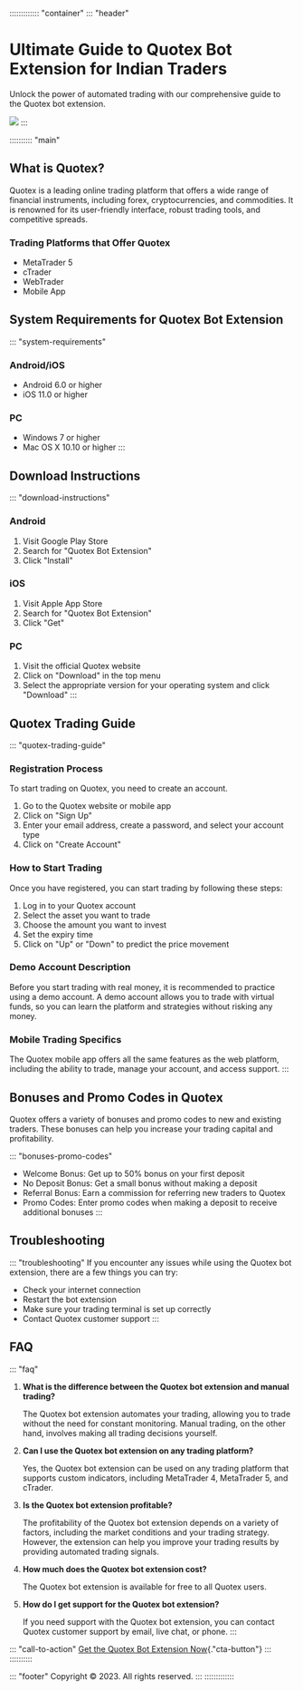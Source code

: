 ::::::::::::: \"container\"
::: \"header\"
# Ultimate Guide to Quotex Bot Extension for Indian Traders

Unlock the power of automated trading with our comprehensive guide to
the Quotex bot extension.

[![](https://static.quotex.io/files/4_en/300_250.jpg)](https://traff.sbs/brokerqxlid)
:::

:::::::::: \"main\"
## What is Quotex?

Quotex is a leading online trading platform that offers a wide range of
financial instruments, including forex, cryptocurrencies, and
commodities. It is renowned for its user-friendly interface, robust
trading tools, and competitive spreads.

### Trading Platforms that Offer Quotex

-   MetaTrader 5
-   cTrader
-   WebTrader
-   Mobile App

## System Requirements for Quotex Bot Extension

::: \"system-requirements\"
### Android/iOS

-   Android 6.0 or higher
-   iOS 11.0 or higher

### PC

-   Windows 7 or higher
-   Mac OS X 10.10 or higher
:::

## Download Instructions

::: \"download-instructions\"
### Android

1.  Visit Google Play Store
2.  Search for "Quotex Bot Extension"
3.  Click "Install"

### iOS

1.  Visit Apple App Store
2.  Search for "Quotex Bot Extension"
3.  Click "Get"

### PC

1.  Visit the official Quotex website
2.  Click on "Download" in the top menu
3.  Select the appropriate version for your operating system and click
    "Download"
:::

## Quotex Trading Guide

::: \"quotex-trading-guide\"
### Registration Process

To start trading on Quotex, you need to create an account.

1.  Go to the Quotex website or mobile app
2.  Click on "Sign Up"
3.  Enter your email address, create a password, and select your account
    type
4.  Click on "Create Account"

### How to Start Trading

Once you have registered, you can start trading by following these
steps:

1.  Log in to your Quotex account
2.  Select the asset you want to trade
3.  Choose the amount you want to invest
4.  Set the expiry time
5.  Click on "Up" or "Down" to predict the price movement

### Demo Account Description

Before you start trading with real money, it is recommended to practice
using a demo account. A demo account allows you to trade with virtual
funds, so you can learn the platform and strategies without risking any
money.

### Mobile Trading Specifics

The Quotex mobile app offers all the same features as the web platform,
including the ability to trade, manage your account, and access support.
:::

## Bonuses and Promo Codes in Quotex

Quotex offers a variety of bonuses and promo codes to new and existing
traders. These bonuses can help you increase your trading capital and
profitability.

::: \"bonuses-promo-codes\"
-   Welcome Bonus: Get up to 50% bonus on your first deposit
-   No Deposit Bonus: Get a small bonus without making a deposit
-   Referral Bonus: Earn a commission for referring new traders to
    Quotex
-   Promo Codes: Enter promo codes when making a deposit to receive
    additional bonuses
:::

## Troubleshooting

::: \"troubleshooting\"
If you encounter any issues while using the Quotex bot extension, there
are a few things you can try:

-   Check your internet connection
-   Restart the bot extension
-   Make sure your trading terminal is set up correctly
-   Contact Quotex customer support
:::

## FAQ

::: \"faq\"
1.  **What is the difference between the Quotex bot extension and manual
    trading?**

    The Quotex bot extension automates your trading, allowing you to
    trade without the need for constant monitoring. Manual trading, on
    the other hand, involves making all trading decisions yourself.

2.  **Can I use the Quotex bot extension on any trading platform?**

    Yes, the Quotex bot extension can be used on any trading platform
    that supports custom indicators, including MetaTrader 4, MetaTrader
    5, and cTrader.

3.  **Is the Quotex bot extension profitable?**

    The profitability of the Quotex bot extension depends on a variety
    of factors, including the market conditions and your trading
    strategy. However, the extension can help you improve your trading
    results by providing automated trading signals.

4.  **How much does the Quotex bot extension cost?**

    The Quotex bot extension is available for free to all Quotex users.

5.  **How do I get support for the Quotex bot extension?**

    If you need support with the Quotex bot extension, you can contact
    Quotex customer support by email, live chat, or phone.
:::

::: \"call-to-action\"
[Get the Quotex Bot Extension
Now](\%22https://traff.sbs/brokerqxlid\%22){."cta-button"}
:::
::::::::::

::: \"footer\"
Copyright © 2023. All rights reserved.
:::
:::::::::::::

